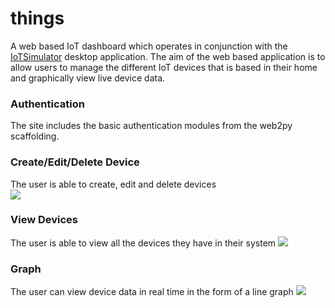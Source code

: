 # things
A web based IoT dashboard which operates in conjunction with the [IoTSimulator](https://github.com/uche1/IoTSimulator) desktop application. The aim of the web based application is to allow users to manage the different IoT devices that is based in their home and graphically view live device data.

### Authentication
The site includes the basic authentication modules from the web2py scaffolding.

### Create/Edit/Delete Device
The user is able to create, edit and delete devices<br>
<img src="http://i.imgur.com/obyF73K.png">

### View Devices
The user is able to view all the devices they have in their system
<img src="http://i.imgur.com/KiqrPqF.png">

### Graph
The user can view device data in real time in the form of a line graph
<img src="http://i.imgur.com/NtMGBqr.png">
